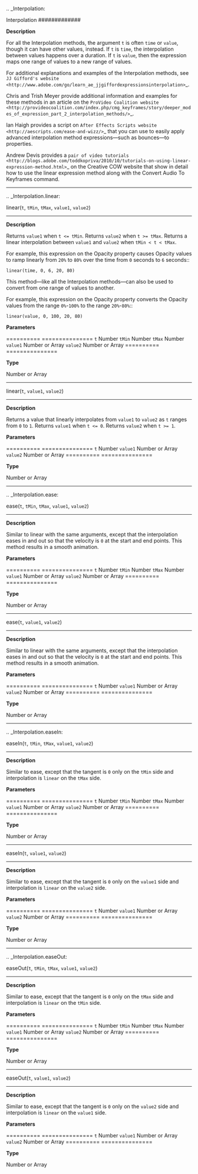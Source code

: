 .. _Interpolation:

Interpolation
#############

**Description**

For all the Interpolation methods, the argument ``t`` is often ``time`` or ``value``, though it can have other values, instead. If ``t`` is ``time``, the interpolation between values happens over a duration. If ``t`` is ``value``, then the expression maps one range of values to a new range of values.

For additional explanations and examples of the Interpolation methods, see `JJ Gifford's website <http://www.adobe.com/go/learn_ae_jjgiffordexpressionsinterpolation>`_.

Chris and Trish Meyer provide additional information and examples for these methods in an article on the `ProVideo Coalition website <http://provideocoalition.com/index.php/cmg_keyframes/story/deeper_modes_of_expression_part_2_interpolation_methods/>`_.

Ian Haigh provides a script on `After Effects Scripts website <http://aescripts.com/ease-and-wizz/>`_ that you can use to easily apply advanced interpolation method expressions—such as bounces—to properties.

Andrew Devis provides a `pair of video tutorials <http://blogs.adobe.com/toddkopriva/2010/10/tutorials-on-using-linear-expression-method.html>`_ on the Creative COW website that show in detail how to use the linear expression method along with the Convert Audio To Keyframes command.

----

.. _Interpolation.linear:

linear(``t``, ``tMin``, ``tMax``, ``value1``, ``value2``)
*********************************************************

**Description**

Returns ``value1`` when ``t <= tMin``. Returns ``value2`` when ``t >= tMax``. Returns a linear interpolation between ``value1`` and ``value2`` when ``tMin < t < tMax``.

For example, this expression on the Opacity property causes Opacity values to ramp linearly from ``20%`` to ``80%`` over the time from ``0`` seconds to ``6`` seconds::

	linear(time, 0, 6, 20, 80)

This method—like all the Interpolation methods—can also be used to convert from one range of values to another.

For example, this expression on the Opacity property converts the Opacity values from the range ``0%``-``100%`` to the range ``20%``-``80%``::

	linear(value, 0, 100, 20, 80)

**Parameters**

========== ===============
``t``      Number
``tMin``   Number
``tMax``   Number
``value1`` Number or Array
``value2`` Number or Array
========== ===============

**Type**

Number or Array

----

linear(``t``, ``value1``, ``value2``)
*********************************************

**Description**

Returns a value that linearly interpolates from ``value1`` to ``value2`` as ``t`` ranges from ``0`` to ``1``. Returns ``value1`` when ``t <= 0``. Returns ``value2`` when ``t >= 1``.

**Parameters**

========== ===============
``t``      Number
``value1`` Number or Array
``value2`` Number or Array
========== ===============

**Type**

Number or Array

----

.. _Interpolation.ease:

ease(``t``, ``tMin``, ``tMax``, ``value1``, ``value2``)
*********************************************************

**Description**

Similar to linear with the same arguments, except that the interpolation eases in and out so that the velocity is ``0`` at the start and end points. This method results in a smooth animation.

**Parameters**

========== ===============
``t``      Number
``tMin``   Number
``tMax``   Number
``value1`` Number or Array
``value2`` Number or Array
========== ===============

**Type**

Number or Array

----

ease(``t``, ``value1``, ``value2``)
*********************************************

**Description**

Similar to linear with the same arguments, except that the interpolation eases in and out so that the velocity is ``0`` at the start and end points. This method results in a smooth animation.

**Parameters**

========== ===============
``t``      Number
``value1`` Number or Array
``value2`` Number or Array
========== ===============

**Type**

Number or Array

----

.. _Interpolation.easeIn:

easeIn(``t``, ``tMin``, ``tMax``, ``value1``, ``value2``)
**********************************************************

**Description**

Similar to ease, except that the tangent is ``0`` only on the ``tMin`` side and interpolation is ``linear`` on the ``tMax`` side.

**Parameters**

========== ===============
``t``      Number
``tMin``   Number
``tMax``   Number
``value1`` Number or Array
``value2`` Number or Array
========== ===============

**Type**

Number or Array

----

easeIn(``t``, ``value1``, ``value2``)
*********************************************

**Description**

Similar to ease, except that the tangent is ``0`` only on the ``value1`` side and interpolation is ``linear`` on the ``value2`` side.

**Parameters**

========== ===============
``t``      Number
``value1`` Number or Array
``value2`` Number or Array
========== ===============

**Type**

Number or Array

----

.. _Interpolation.easeOut:

easeOut(``t``, ``tMin``, ``tMax``, ``value1``, ``value2``)
************************************************************

**Description**

Similar to ease, except that the tangent is ``0`` only on the ``tMax`` side and interpolation is ``linear`` on the ``tMin`` side.

**Parameters**

========== ===============
``t``      Number
``tMin``   Number
``tMax``   Number
``value1`` Number or Array
``value2`` Number or Array
========== ===============

**Type**

Number or Array

----

easeOut(``t``, ``value1``, ``value2``)
*********************************************

**Description**

Similar to ease, except that the tangent is ``0`` only on the ``value2`` side and interpolation is ``linear`` on the ``value1`` side.

**Parameters**

========== ===============
``t``      Number
``value1`` Number or Array
``value2`` Number or Array
========== ===============

**Type**

Number or Array
